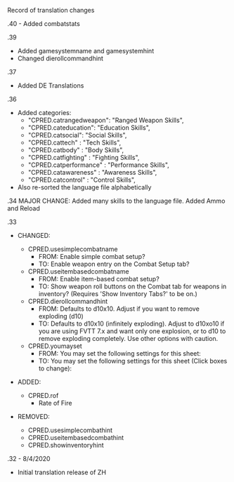 Record of translation changes

.40
	- Added combatstats
	
.39
  - Added gamesystemname and gamesystemhint
  - Changed dierollcommandhint

.37
  - Added DE Translations

.36
  - Added categories:
    - "CPRED.catrangedweapon": "Ranged Weapon Skills",
    - "CPRED.cateducation": "Education Skills",
    - "CPRED.catsocial": "Social Skills",
    - "CPRED.cattech" : "Tech Skills",
    - "CPRED.catbody" : "Body Skills",
    - "CPRED.catfighting" : "Fighting Skills",
    - "CPRED.catperformance" : "Performance Skills",
    - "CPRED.catawareness" : "Awareness Skills",
    - "CPRED.catcontrol" : "Control Skills",  
  - Also re-sorted the language file alphabetically
    

.34
    MAJOR CHANGE: Added many skills to the language file.
    Added Ammo and Reload

.33
  - CHANGED:
    - CPRED.usesimplecombatname
      - FROM: Enable simple combat setup?
      - TO: Enable weapon entry on the Combat Setup tab?
    - CPRED.useitembasedcombatname
      - FROM: Enable item-based combat setup?
      - TO: Show weapon roll buttons on the Combat tab for weapons in inventory? (Requires 'Show Inventory Tabs?' to be on.)
    - CPRED.dierollcommandhint
      - FROM: Defaults to d10x10. Adjust if you want to remove exploding (d10)
      - TO: Defaults to d10x10 (infinitely exploding). Adjust to d10xo10 if you are using FVTT 7.x and want only one explosion, or to d10 to remove exploding completely. Use other options with caution.
    - CPRED.youmayset
      - FROM: You may set the following settings for this sheet:
      - TO: You may set the following settings for this sheet (Click boxes to change):

  - ADDED:
    - CPRED.rof
      - Rate of Fire

  - REMOVED:
    - CPRED.usesimplecombathint
    - CPRED.useitembasedcombathint
    - CPRED.showinventoryhint

.32 - 8/4/2020
  - Initial translation release of ZH